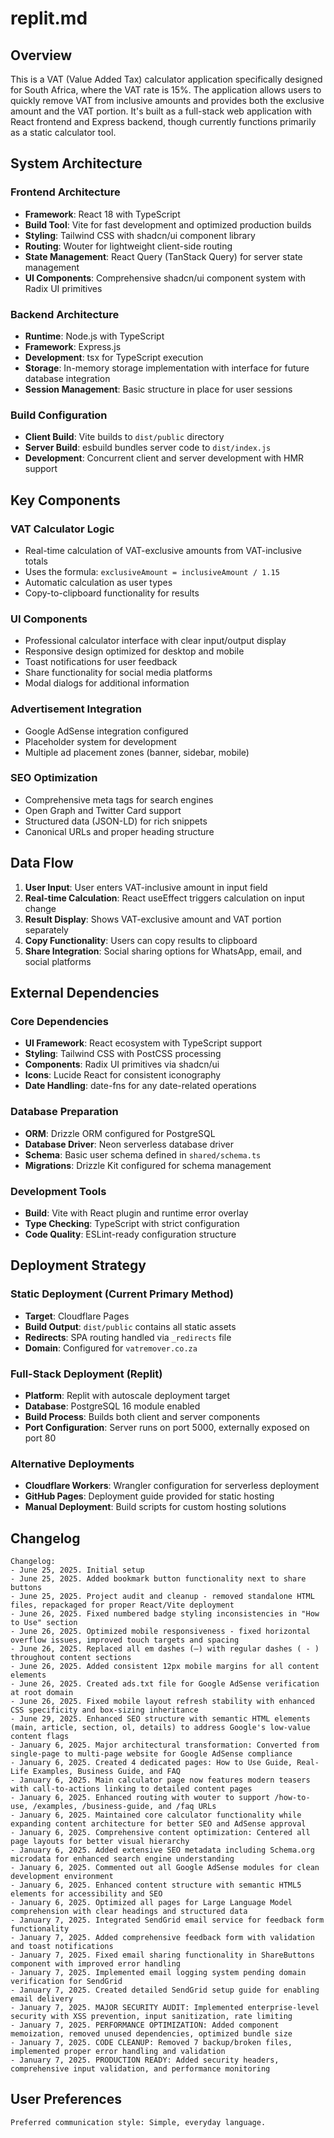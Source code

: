 # replit.md

## Overview

This is a VAT (Value Added Tax) calculator application specifically designed for South Africa, where the VAT rate is 15%. The application allows users to quickly remove VAT from inclusive amounts and provides both the exclusive amount and the VAT portion. It's built as a full-stack web application with React frontend and Express backend, though currently functions primarily as a static calculator tool.

## System Architecture

### Frontend Architecture
- **Framework**: React 18 with TypeScript
- **Build Tool**: Vite for fast development and optimized production builds
- **Styling**: Tailwind CSS with shadcn/ui component library
- **Routing**: Wouter for lightweight client-side routing
- **State Management**: React Query (TanStack Query) for server state management
- **UI Components**: Comprehensive shadcn/ui component system with Radix UI primitives

### Backend Architecture
- **Runtime**: Node.js with TypeScript
- **Framework**: Express.js
- **Development**: tsx for TypeScript execution
- **Storage**: In-memory storage implementation with interface for future database integration
- **Session Management**: Basic structure in place for user sessions

### Build Configuration
- **Client Build**: Vite builds to `dist/public` directory
- **Server Build**: esbuild bundles server code to `dist/index.js`
- **Development**: Concurrent client and server development with HMR support

## Key Components

### VAT Calculator Logic
- Real-time calculation of VAT-exclusive amounts from VAT-inclusive totals
- Uses the formula: `exclusiveAmount = inclusiveAmount / 1.15`
- Automatic calculation as user types
- Copy-to-clipboard functionality for results

### UI Components
- Professional calculator interface with clear input/output display
- Responsive design optimized for desktop and mobile
- Toast notifications for user feedback
- Share functionality for social media platforms
- Modal dialogs for additional information

### Advertisement Integration
- Google AdSense integration configured
- Placeholder system for development
- Multiple ad placement zones (banner, sidebar, mobile)

### SEO Optimization
- Comprehensive meta tags for search engines
- Open Graph and Twitter Card support
- Structured data (JSON-LD) for rich snippets
- Canonical URLs and proper heading structure

## Data Flow

1. **User Input**: User enters VAT-inclusive amount in input field
2. **Real-time Calculation**: React useEffect triggers calculation on input change
3. **Result Display**: Shows VAT-exclusive amount and VAT portion separately
4. **Copy Functionality**: Users can copy results to clipboard
5. **Share Integration**: Social sharing options for WhatsApp, email, and social platforms

## External Dependencies

### Core Dependencies
- **UI Framework**: React ecosystem with TypeScript support
- **Styling**: Tailwind CSS with PostCSS processing
- **Components**: Radix UI primitives via shadcn/ui
- **Icons**: Lucide React for consistent iconography
- **Date Handling**: date-fns for any date-related operations

### Database Preparation
- **ORM**: Drizzle ORM configured for PostgreSQL
- **Database Driver**: Neon serverless database driver
- **Schema**: Basic user schema defined in `shared/schema.ts`
- **Migrations**: Drizzle Kit configured for schema management

### Development Tools
- **Build**: Vite with React plugin and runtime error overlay
- **Type Checking**: TypeScript with strict configuration
- **Code Quality**: ESLint-ready configuration structure

## Deployment Strategy

### Static Deployment (Current Primary Method)
- **Target**: Cloudflare Pages
- **Build Output**: `dist/public` contains all static assets
- **Redirects**: SPA routing handled via `_redirects` file
- **Domain**: Configured for `vatremover.co.za`

### Full-Stack Deployment (Replit)
- **Platform**: Replit with autoscale deployment target
- **Database**: PostgreSQL 16 module enabled
- **Build Process**: Builds both client and server components
- **Port Configuration**: Server runs on port 5000, externally exposed on port 80

### Alternative Deployments
- **Cloudflare Workers**: Wrangler configuration for serverless deployment
- **GitHub Pages**: Deployment guide provided for static hosting
- **Manual Deployment**: Build scripts for custom hosting solutions

## Changelog

```
Changelog:
- June 25, 2025. Initial setup
- June 25, 2025. Added bookmark button functionality next to share buttons
- June 25, 2025. Project audit and cleanup - removed standalone HTML files, repackaged for proper React/Vite deployment
- June 26, 2025. Fixed numbered badge styling inconsistencies in "How to Use" section
- June 26, 2025. Optimized mobile responsiveness - fixed horizontal overflow issues, improved touch targets and spacing
- June 26, 2025. Replaced all em dashes (—) with regular dashes ( - ) throughout content sections
- June 26, 2025. Added consistent 12px mobile margins for all content elements
- June 26, 2025. Created ads.txt file for Google AdSense verification at root domain
- June 26, 2025. Fixed mobile layout refresh stability with enhanced CSS specificity and box-sizing inheritance
- June 29, 2025. Enhanced SEO structure with semantic HTML elements (main, article, section, ol, details) to address Google's low-value content flags
- January 6, 2025. Major architectural transformation: Converted from single-page to multi-page website for Google AdSense compliance
- January 6, 2025. Created 4 dedicated pages: How to Use Guide, Real-Life Examples, Business Guide, and FAQ
- January 6, 2025. Main calculator page now features modern teasers with call-to-actions linking to detailed content pages
- January 6, 2025. Enhanced routing with wouter to support /how-to-use, /examples, /business-guide, and /faq URLs
- January 6, 2025. Maintained core calculator functionality while expanding content architecture for better SEO and AdSense approval
- January 6, 2025. Comprehensive content optimization: Centered all page layouts for better visual hierarchy
- January 6, 2025. Added extensive SEO metadata including Schema.org microdata for enhanced search engine understanding
- January 6, 2025. Commented out all Google AdSense modules for clean development environment
- January 6, 2025. Enhanced content structure with semantic HTML5 elements for accessibility and SEO
- January 6, 2025. Optimized all pages for Large Language Model comprehension with clear headings and structured data
- January 7, 2025. Integrated SendGrid email service for feedback form functionality
- January 7, 2025. Added comprehensive feedback form with validation and toast notifications
- January 7, 2025. Fixed email sharing functionality in ShareButtons component with improved error handling
- January 7, 2025. Implemented email logging system pending domain verification for SendGrid
- January 7, 2025. Created detailed SendGrid setup guide for enabling email delivery
- January 7, 2025. MAJOR SECURITY AUDIT: Implemented enterprise-level security with XSS prevention, input sanitization, rate limiting
- January 7, 2025. PERFORMANCE OPTIMIZATION: Added component memoization, removed unused dependencies, optimized bundle size
- January 7, 2025. CODE CLEANUP: Removed 7 backup/broken files, implemented proper error handling and validation
- January 7, 2025. PRODUCTION READY: Added security headers, comprehensive input validation, and performance monitoring
```

## User Preferences

```
Preferred communication style: Simple, everyday language.
```
